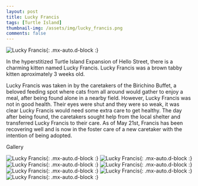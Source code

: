 ```yaml
---
layout: post
title: Lucky Francis
tags: [Turtle Island]
thumbnail-img: /assets/img/lucky_francis.png
comments: false
---
```


![Lucky Francis](/assets/img/lucky_francis.png){: .mx-auto.d-block :}

 In the hyperstitized Turtle Island Expansion of Hello Street, there is a charming kitten named Lucky Francis. Lucky Francis was a brown tabby kitten aproximately 3 weeks old.

Lucky Francis was taken in by the caretakers of the Birichino Buffet, a beloved feeding spot where cats from all around would gather to enjoy a meal, after being found alone in a nearby field. However, Lucky Francis was not in good health. Their eyes were shut and they were so weak, it was clear Lucky Francis would need some extra care to get healthy. The day after being found, the caretakers sought help from the local shelter and transferred Lucky Francis to their care. As of May 21st, Francis has been recovering well and is now in the foster care of a new caretaker with the intention of being adopted.

Gallery

![Lucky Francis](/assets/img/lucky_francis0.png){: .mx-auto.d-block :}
![Lucky Francis](/assets/img/lucky_francis1.png){: .mx-auto.d-block :}
![Lucky Francis](/assets/img/lucky_francis2.png){: .mx-auto.d-block :}
![Lucky Francis](/assets/img/lucky_francis3.png){: .mx-auto.d-block :}
![Lucky Francis](/assets/img/lucky_francis4.png){: .mx-auto.d-block :}
![Lucky Francis](/assets/img/lucky_francis5.png){: .mx-auto.d-block :}
![Lucky Francis](/assets/img/lucky_francis6.png){: .mx-auto.d-block :}